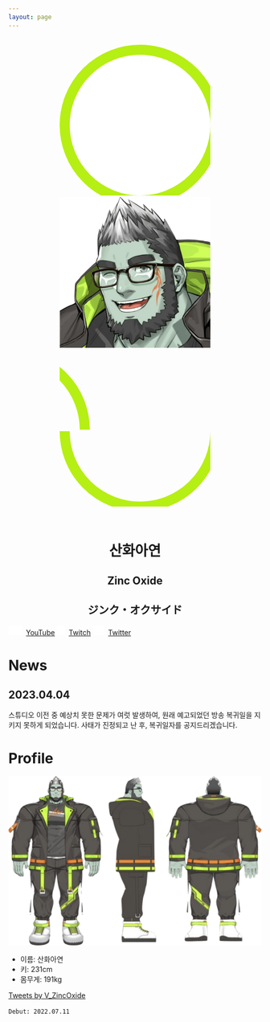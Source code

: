 ```yaml
---
layout: page
---
```


<div class="profile-picture-parent" style="margin: 30px calc(50% - 150px);">
       <svg class="profile-picture-background" height="320px" width="320px">
              <circle cx="160" cy="160" r="150" stroke="#B6EF13" fill="#fff" stroke-width="20px"></circle>
       </svg>
       <img
       class="profile-picture-character"
       style="
              width: 300px;
              height: 300px;"
       src="resources/profile_wink.png"
       alt="profile picture">
       <svg class="profile-picture-border" height="160px" width="60px" style="top:0px; left:260px;">
              <circle cx="-100" cy="160" r="150" stroke="#B6EF13" fill="none" stroke-width="20px"></circle>
       </svg>
       <svg class="profile-picture-border" height="160px" width="320px" style="top:160px; left:0px">
              <circle cx="160" cy="0" r="150" stroke="#B6EF13" fill="none" stroke-width="20px"></circle>
       </svg>
</div>
<div style="text-align: center;">
       <br>
       <h1 style="margin-top: 1rem; font-weight: 900;" >산화아연</h1>
       <h2 style="font-weight: 700;">Zinc Oxide</h2>
       <h2 style="font-weight: 700;">ジンク・オクサイド</h2>     
</div>

<a class="btn btn-link btn-lg btn-block btn-youtube-red" href="https://youtube.com/ZincOxide" type="button">
       <img src="/resources/youtube_logo_white.svg" style="height:100%; max-height:1.4em; margin-right:0.5em;">YouTube</a>
<a class="btn btn-link btn-lg btn-block btn-twitch-purple" href="https://twitch.tv/v_zincoxide" type="button">
       <img src="/resources/TwitchGlitchWhite.svg" style="height:100%; max-height:1.4em; margin-right:0.5em;">Twitch</a>
<a class="btn btn-link btn-lg btn-block btn-twitter-blue" href="https://twitter.com/V_ZincOxide" type="button">
       <img src="resources/twitter_logo_white.svg" style="height:100%; max-height:1.4em; margin-right:0.5em;">Twitter</a>

# News
## 2023.04.04
스튜디오 이전 중 예상치 못한 문제가 여럿 발생하여, 원래 예고되었던 방송 복귀일을 지키지 못하게 되었습니다.
사태가 진정되고 난 후, 복귀일자를 공지드리겠습니다.


# Profile
![산화아연의 앞, 옆, 뒤 삼면도](resources/3view.png)
* 이름: 산화아연
* 키: 231cm
* 몸무게: 191kg

<a class="twitter-timeline" data-height="500" data-dnt="true" href="https://twitter.com/V_ZincOxide?ref_src=twsrc%5Etfw">Tweets by V_ZincOxide</a> <script async src="https://platform.twitter.com/widgets.js" charset="utf-8"></script>

`Debut: 2022.07.11`
